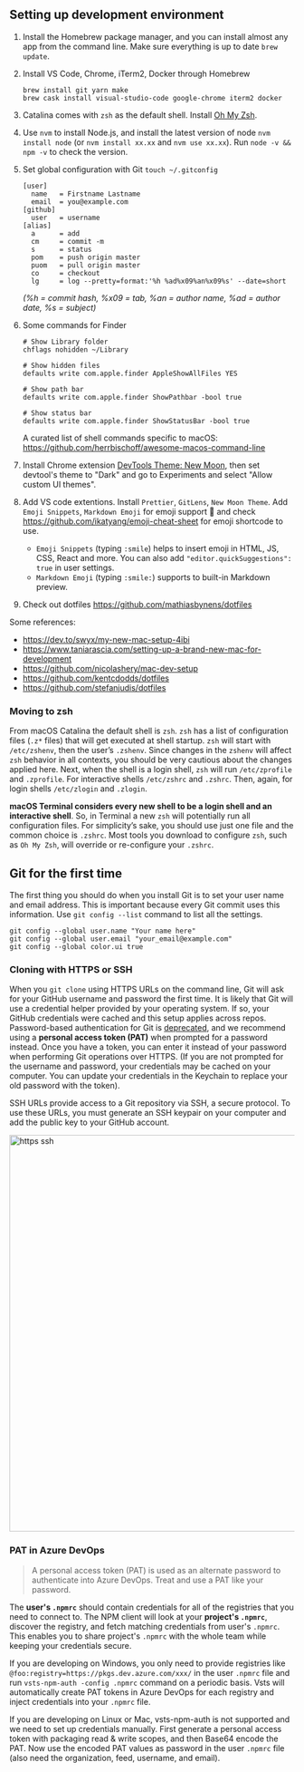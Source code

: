 ## Setting up development environment
1. Install the Homebrew package manager, and you can install almost any app from the command line. Make sure everything is up to date `brew update`.
2. Install VS Code, Chrome, iTerm2, Docker through Homebrew
    ```shell
    brew install git yarn make
    brew cask install visual-studio-code google-chrome iterm2 docker
    ```
3. Catalina comes with `zsh` as the default shell. Install [Oh My Zsh](https://github.com/ohmyzsh/ohmyzsh).
4. Use `nvm` to install Node.js, and install the latest version of node `nvm install node` (or `nvm install xx.xx` and `nvm use xx.xx`). Run `node -v && npm -v` to check the version.
5. Set global configuration with Git `touch ~/.gitconfig`
    ```
    [user]
      name   = Firstname Lastname
      email  = you@example.com
    [github]
      user   = username
    [alias]
      a      = add
      cm     = commit -m
      s      = status
      pom    = push origin master
      puom   = pull origin master
      co     = checkout
      lg     = log --pretty=format:'%h %ad%x09%an%x09%s' --date=short
    ```
    *(%h = commit hash, %x09 = tab, %an = author name, %ad = author date, %s = subject)*   
6. Some commands for Finder
    ```shell
    # Show Library folder
    chflags nohidden ~/Library

    # Show hidden files
    defaults write com.apple.finder AppleShowAllFiles YES

    # Show path bar
    defaults write com.apple.finder ShowPathbar -bool true

    # Show status bar
    defaults write com.apple.finder ShowStatusBar -bool true
    ```
    
    A curated list of shell commands specific to macOS: https://github.com/herrbischoff/awesome-macos-command-line

7. Install Chrome extension [DevTools Theme: New Moon](https://github.com/taniarascia/new-moon-chrome-devtools), then set devtool's theme to "Dark" and go to Experiments and select "Allow custom UI themes".
8. Add VS code extentions. Install `Prettier`, `GitLens`, `New Moon Theme`. Add `Emoji Snippets`, `Markdown Emoji` for emoji support :tada: and check https://github.com/ikatyang/emoji-cheat-sheet for emoji shortcode to use.
   - `Emoji Snippets` (typing `:smile`) helps to insert emoji in HTML, JS, CSS, React and more. You can also add `"editor.quickSuggestions": true` in user settings.
   - `Markdown Emoji` (typing `:smile:`) supports to built-in Markdown preview.
9. Check out dotfiles https://github.com/mathiasbynens/dotfiles

Some references:
- https://dev.to/swyx/my-new-mac-setup-4ibi
- https://www.taniarascia.com/setting-up-a-brand-new-mac-for-development
- https://github.com/nicolashery/mac-dev-setup
- https://github.com/kentcdodds/dotfiles
- https://github.com/stefanjudis/dotfiles

### Moving to zsh
From macOS Catalina the default shell is `zsh`. `zsh` has a list of configuration files (`.z*` files) that will get executed at shell startup. `zsh` will start with `/etc/zshenv`, then the user’s `.zshenv`. Since changes in the `zshenv` will affect `zsh` behavior in all contexts, you should be very cautious about the changes applied here. Next, when the shell is a login shell, `zsh` will run `/etc/zprofile` and `.zprofile`. For interactive shells `/etc/zshrc` and `.zshrc`. Then, again, for login shells `/etc/zlogin` and `.zlogin`.

**macOS Terminal considers every new shell to be a login shell and an interactive shell**. So, in Terminal a new `zsh` will potentially run all configuration files. For simplicity’s sake, you should use just one file and the common choice is `.zshrc`. Most tools you download to configure `zsh`, such as `Oh My Zsh`, will override or re-configure your `.zshrc`.

## Git for the first time
The first thing you should do when you install Git is to set your user name and email address. This is important because every Git commit uses this information. Use `git config --list` command to list all the settings.
```shell
git config --global user.name "Your name here"
git config --global user.email "your_email@example.com"
git config --global color.ui true
```

### Cloning with HTTPS or SSH
When you `git clone` using HTTPS URLs on the command line, Git will ask for your GitHub username and password the first time. It is likely that Git will use a credential helper provided by your operating system. If so, your GitHub credentials were cached and this setup applies across repos. Password-based authentication for Git is [deprecated](https://github.blog/2020-12-15-token-authentication-requirements-for-git-operations), and we recommend using a **personal access token (PAT)** when prompted for a password instead. Once you have a token, you can enter it instead of your password when performing Git operations over HTTPS. (If you are not prompted for the username and password, your credentials may be cached on your computer. You can update your credentials in the Keychain to replace your old password with the token).
   
SSH URLs provide access to a Git repository via SSH, a secure protocol. To use these URLs, you must generate an SSH keypair on your computer and add the public key to your GitHub account.

<img alt="https ssh" src="https://ftp.bmp.ovh/imgs/2020/10/830c711c7263ab75.png" width="700">

### PAT in Azure DevOps
> A personal access token (PAT) is used as an alternate password to authenticate into Azure DevOps. Treat and use a PAT like your password.

The **user's `.npmrc`** should contain credentials for all of the registries that you need to connect to. The NPM client will look at your **project's `.npmrc`**, discover the registry, and fetch matching credentials from user's `.npmrc`. This enables you to share project's `.npmrc` with the whole team while keeping your credentials secure.

If you are developing on Windows, you only need to provide registries like `@foo:registry=https://pkgs.dev.azure.com/xxx/` in the user `.npmrc` file and run `vsts-npm-auth -config .npmrc` command on a periodic basis. Vsts will automatically create PAT tokens in Azure DevOps for each registry and inject credentials into your `.npmrc` file.

If you are developing on Linux or Mac, vsts-npm-auth is not supported and we need to set up credentials manually. First generate a personal access token with packaging read & write scopes, and then Base64 encode the PAT. Now use the encoded PAT values as password in the user `.npmrc` file (also need the organization, feed, username, and email).
